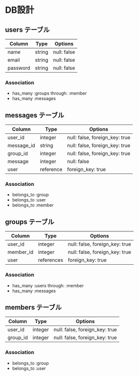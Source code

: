 # DB設計

## users テーブル
|Column|Type|Options|
|------|----|-------|
|name|string|null: false|
|email|string|null: false|
|password|string|null: false|


### Association
- has_many :groups through: :member
- has_many :messages


## messages テーブル
|Column|Type|Options|
|------|----|-------|
|user_id|integer|null: false, foreign_key: true|
|message_id|string|null: false, foreign_key: true|
|group_id|integer|null: false, foreign_key: true|
|message|integer|null: false|
|user|reference|foreign_key: true|


### Association
- belongs_to :group
- belongs_to :user
- belongs_to :member


## groups テーブル
|Column|Type|Options|
|------|----|-------|
|user_id|integer|null: false, foreign_key: true|
|member_id|integer|null: false, foreign_key: true|
|user|references|foreign_key: true|

### Association
- has_many :users through: :member
- has_many :messages



## members テーブル
|Column|Type|Options|
|------|----|-------|
|user_id|integer|null: false, foreign_key: true|
|group_id|integer|null: false, foreign_key: true|

### Association
- belongs_to :group
- belongs_to :user